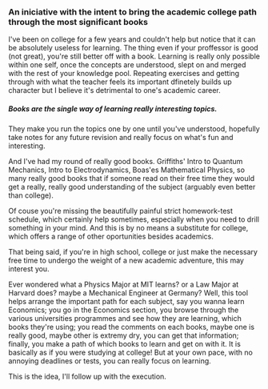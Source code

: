### An iniciative with the intent to bring the academic college path through the most significant books

I've been on college for a few years and couldn't help but notice that it can be absolutely useless for learning. The thing even if your proffessor is good (not great), you're still better off with a book. Learning is really only possible within one self, once the concepts are understood, slept on and merged with the rest of your knowledge pool. Repeating exercises and getting through with what the teacher feels its important dfinetely builds up character but I believe it's detrimental to one's academic career.

##### Books are the single way of learning really interesting topics.
They make you run the topics one by one until you've understood, hopefully take notes for any future revision and really focus on what's fun and interesting.

And I've had my round of really good books. Griffiths' Intro to Quantum Mechanics, Intro to Electrodynamics, Boas'es Mathematical Physics, so many really good books that if someone read on their free time they would get a really, really good understanding of the subject (arguably even better than college).

Of couse you're missing the beautifully painful strict homework-test schedule, which certainly help sometimes, especially when you need to drill something in your mind. And this is by no means a substitute for college, which offers a range of other oportunities besides academics. 

That being said, if you're in high school, college or just make the necessary free time to undergo the weight of a new academic adventure, this may interest you. 

Ever wondered what a Physics Major at MIT learns? or a Law Major at Harvard does? maybe a Mechanical Engineer at Germany? Well, this tool helps arrange the important path for each subject, say you wanna learn Economics; you go in the Economics section, you browse through the various universities programmes and see how they are learning, which books they're using; you read the comments on each books, maybe one is really good, maybe other is extremy dry, you can get that information; finally, you make a path of which books to learn and get on with it. It is basically as if you were studying at college! But at your own pace, with no annoying deadlines or tests, you can really focus on learning.

This is the idea, I'll follow up with the execution.
